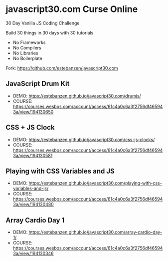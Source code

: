 # javascript30.com Curse Online

30 Day Vanilla JS Coding Challenge

Build 30 things in 30 days with 30 tutorials

- No Frameworks
- No Compilers
- No Libraries
- No Boilerplate

Fork: https://github.com/estebanzen/javascript30.com

## JavaScript Drum Kit

- DEMO: https://estebanzen.github.io/javascript30.com/drumjs/
- COURSE: https://courses.wesbos.com/account/access/61c4a0c6a3f2756df465943a/view/194130650

## CSS + JS Clock

- DEMO: https://estebanzen.github.io/javascript30.com/css-js-clocks/
- COURSE: https://courses.wesbos.com/account/access/61c4a0c6a3f2756df465943a/view/194130581

## Playing with CSS Variables and JS

- DEMO: https://estebanzen.github.io/javascript30.com/playing-with-css-variables-and-js/
- COURSE: https://courses.wesbos.com/account/access/61c4a0c6a3f2756df465943a/view/194130480

## Array Cardio Day 1

- DEMO: https://estebanzen.github.io/javascript30.com/array-cardio-day-1/
- COURSE: https://courses.wesbos.com/account/access/61c4a0c6a3f2756df465943a/view/194130346

